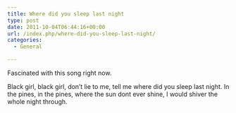 ```yaml
---
title: Where did you sleep last night
type: post
date: 2011-10-04T06:44:16+00:00
url: /index.php/where-did-you-sleep-last-night/
categories:
  - General

---
```

Fascinated with this song right now.

Black girl, black girl, don&#8217;t lie to me, tell me where did you sleep last night. In the pines, in the pines, where the sun dont ever shine, I would shiver the whole night through.